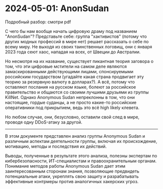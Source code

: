 # 2024-05-01: AnonSudan

Подробный разбор: смотри pdf

С чего бы нам вообще начать цифровую драму под названием "AnonSudan"? Представьте себе: группа "хактивистов" (потому что других модных профессий в мире нет) решает рассказать о себе по всему миру. Не выходя из своих таинственных логовищ, они с января 2023 года сеют хаос, нападая на всех, от Швеции до Австралии.

Но несмотря на их название, существует пикантная теория заговора о том, что эти цифровые мстители на самом деле являются замаскированными действующими лицами, спонсируемыми российским государством (угадайте какая страна продвигает эту теорию за резервную валюту в долларах?). А всё, потому что оставляют послания на русском языке, болеют за российское правительство и общаются со своими лучшими друзьями из группы KillNet. Однако Anonymous Sudan непреклонны в том, что они настоящие, гордые суданцы, а не просто какие-то российские оперативники под прикрытием, ведь это всё high likely клевета.

Но любом случае, они, безусловно, оставили свой след в мире, проводя одну DDoS-атаку за другой.

-------

В этом документе представлен анализ группы Anonymous Sudan и различным аспектам деятельности группы, включая их происхождение, мотивацию, методы и последствия их действий.  

Выводы, полученные в результате этого анализа, полезны экспертам по кибербезопасности, ИТ-специалистам и правоохранительным органам. Понимание методов работы Anonymous Sudan дает этим заинтересованным сторонам знания, позволяющие предвидеть потенциальные атаки, укреплять свою защиту и разрабатывать эффективные контрмеры против аналогичных хакерских угроз.

